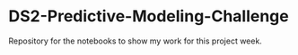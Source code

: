 # DS2-Predictive-Modeling-Challenge
Repository for the notebooks to show my work for this project week. 

